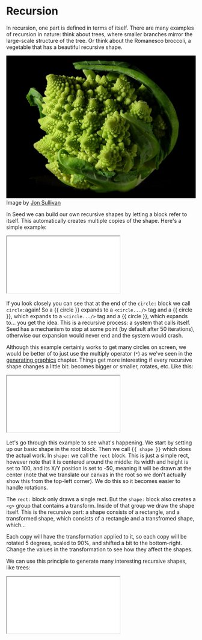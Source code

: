 # Recursion

In recursion, one part is defined in terms of itself. There are many examples of recursion in nature: think about trees, where smaller branches mirror the large-scale structure of the tree. Or think about the Romanesco broccoli, a vegetable that has a beautiful recursive shape.

![The fractal shape of a Romanesco broccoli](/_docs/romanesco.jpg)<br>
Image by [Jon Sullivan](https://commons.wikimedia.org/wiki/File:Fractal_Broccoli.jpg)

In Seed we can build our own recursive shapes by letting a block refer to itself. This automatically creates multiple copies of the shape. Here's a simple example:

<iframe src="/embed/-L0tODa6VYOxbW1yFq2D"></iframe>

If you look closely you can see that at the end of the `circle:` block we call `circle:`again! So a {{ circle }} expands to a `<circle.../>` tag and a {{ circle }}, which expands to a `<circle.../>` tag and a {{ circle }}, which expands to... you get the idea. This is a recursive process: a system that calls itself. Seed has a mechanism to stop at some point (by default after 50 iterations), otherwise our expansion would never end and the system would crash.

Although this example certainly works to get many circles on screen, we would be better of to just use the multiply operator (`*`) as we've seen in the [generating graphics](/docs/graphics) chapter. Things get more interesting if every recursive shape changes a little bit: becomes bigger or smaller, rotates, etc. Like this:

<iframe src="/embed/-L0tQmnP25Y4AMejZ1FW"></iframe>

Let's go through this example to see what's happening. We start by setting up our basic shape in the root block. Then we call `{{ shape }}` which does the actual work. In `shape:` we call the `rect` block. This is just a simple rect, however note that it is centered around the middle: its width and height is set to 100, and its X/Y position is set to -50, meaning it will be drawn at the center (note that we translate our canvas in the root so we don't actually show this from the top-left corner). We do this so it becomes easier to handle rotations.

The `rect:` block only draws a single rect. But the `shape:` block also creates a `<g>` group that contains a transform. Inside of that group we draw the shape itself. This is the recursive part: a shape consists of a rectangle, and a transformed shape, which consists of a rectangle and a transfromed shape, which...

Each copy will have the transformation applied to it, so each copy will be rotated 5 degrees, scaled to 90%, and shifted a bit to the bottom-right. Change the values in the transformation to see how they affect the shapes.

We can use this principle to generate many interesting recursive shapes, like trees:

<iframe src="/embed/-L0tPtYTqxVpgbCzPcTY"></iframe>

